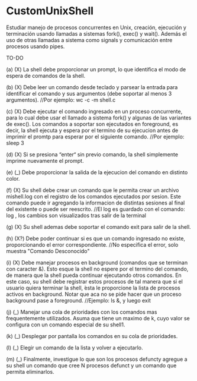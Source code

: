# CustomUnixShell
Estudiar manejo de procesos concurrentes en Unix, creación, ejecución y terminación usando llamadas a sistemas fork(), exec() y wait().  Además el uso de otras llamadas a sistema como signals y comunicación entre procesos usando pipes.

TO-DO

(a) (X)  La shell debe proporcionar un prompt, lo que identifica el modo de espera de comandos de la shell.

(b) (X)  Debe leer un comando desde teclado y parsear la entrada para identificar el comando y sus argumentos (debe soportar al menos 3 argumentos). //Por ejemplo: wc -c -m shell.c

(c) (X)  Debe ejecutar el comando ingresado en un proceso concurrente, para lo cual debe usar el llamado a sistema fork() y algunas de las variantes de exec(). Los comandos a soportar son ejecutados en foreground, es decir, la shell ejecuta y espera por el termino de su ejecucion antes de imprimir el promtp para esperar por el siguiente comando. //Por ejemplo: sleep 3

(d) (X)  Si  se  presiona  “enter“  sin  previo  comando,  la  shell  simplemente  imprime  nuevamente  el prompt.

(e) (_)  Debe proporcionar la salida de la ejecucion del comando en distinto color.

(f) (X)  Su shell debe crear un comando que le permita crear un archivo mishell.log con el registro de los comandos ejecutados por sesion. Este comando puede ir agregando la informacion de distintas sesiones al final del existente o puede ser reescrito.  //El log es guardado con el comando: log    , los cambios son visualizados tras salir de la terminal

(g) (X)  Su shell ademas debe soportar el comando exit para salir de la shell. 

(h) (X?)  Debe poder continuar si es que un comando ingresado no existe, proporcionando el error correspondiente. //No especifica el error, solo muestra "Comando Desconocido"

(i) (X)  Debe manejar procesos en background (comandos que se terminan con caracter &). Esto esque la shell no espere por el termino del comando, de manera que la shell pueda continuar ejecutando otros comandos. En este caso,  su shell debe registrar estos procesos de tal manera que si el usuario quiera terminar la shell, ́esta le proporcione la lista de procesos activos en background. Notar que aca no se pide hacer que un proceso background pase a foreground. //Ejemplo: ls &, y luego exit

(j) (_)  Manejar una cola de prioridades con los comandos mas frequentemente utilizados.  Asuma que tiene un maximo de k, cuyo valor se configura con un comando especial de su shell1.

(k) (_)  Desplegar por pantalla los comandos en su cola de prioridades.

(l) (_)  Elegir un comando de la lista y volver a ejecutarlo.

(m) (_)  Finalmente, investigue lo que son los procesos defuncty agregue a su shell un comando que cree N procesos defunct y un comando que permita eliminarlos.
